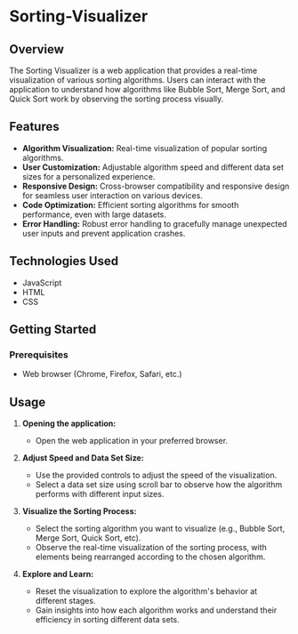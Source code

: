 # Sorting-Visualizer

## Overview

The Sorting Visualizer is a web application that provides a real-time visualization of various sorting algorithms. Users can interact with the application to understand how algorithms like Bubble Sort, Merge Sort, and Quick Sort work by observing the sorting process visually.

## Features

- **Algorithm Visualization:** Real-time visualization of popular sorting algorithms.
- **User Customization:** Adjustable algorithm speed and different data set sizes for a personalized experience.
- **Responsive Design:** Cross-browser compatibility and responsive design for seamless user interaction on various devices.
- **Code Optimization:** Efficient sorting algorithms for smooth performance, even with large datasets.
- **Error Handling:** Robust error handling to gracefully manage unexpected user inputs and prevent application crashes.

## Technologies Used

- JavaScript
- HTML
- CSS

## Getting Started

### Prerequisites

- Web browser (Chrome, Firefox, Safari, etc.)

## Usage

1. **Opening the application:**
   - Open the web application in your preferred browser.

2. **Adjust Speed and Data Set Size:**
   - Use the provided controls to adjust the speed of the visualization.
   - Select a data set size using scroll bar to observe how the algorithm performs with different input sizes.

3. **Visualize the Sorting Process:**
   - Select the sorting algorithm you want to visualize (e.g., Bubble Sort, Merge Sort, Quick Sort, etc).
   - Observe the real-time visualization of the sorting process, with elements being rearranged according to the chosen algorithm.

4. **Explore and Learn:**
   - Reset the visualization to explore the algorithm's behavior at different stages.
   - Gain insights into how each algorithm works and understand their efficiency in sorting different data sets.